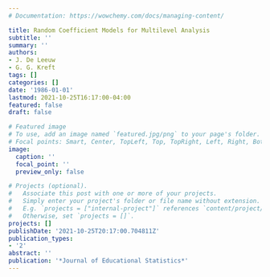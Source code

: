 ```yaml
---
# Documentation: https://wowchemy.com/docs/managing-content/

title: Random Coefficient Models for Multilevel Analysis
subtitle: ''
summary: ''
authors:
- J. De Leeuw
- G. G. Kreft
tags: []
categories: []
date: '1986-01-01'
lastmod: 2021-10-25T16:17:00-04:00
featured: false
draft: false

# Featured image
# To use, add an image named `featured.jpg/png` to your page's folder.
# Focal points: Smart, Center, TopLeft, Top, TopRight, Left, Right, BottomLeft, Bottom, BottomRight.
image:
  caption: ''
  focal_point: ''
  preview_only: false

# Projects (optional).
#   Associate this post with one or more of your projects.
#   Simply enter your project's folder or file name without extension.
#   E.g. `projects = ["internal-project"]` references `content/project/deep-learning/index.md`.
#   Otherwise, set `projects = []`.
projects: []
publishDate: '2021-10-25T20:17:00.704811Z'
publication_types:
- '2'
abstract: ''
publication: '*Journal of Educational Statistics*'
---
```


